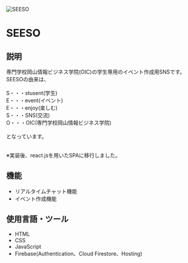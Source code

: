 ![SEESO](https://user-images.githubusercontent.com/72398075/114747049-61196000-9d8b-11eb-9fad-fdbc47220067.png)
# SEESO

## 説明
専門学校岡山情報ビジネス学院(OIC)の学生専用のイベント作成用SNSです。<br>
SEESOの由来は、<br>
<br>
S・・・stusent(学生)<br>
E・・・event(イベント)<br>
E・・・enjoy(楽しむ)<br>
S・・・SNS(交流)<br>
O・・・OIC(専門学校岡山情報ビジネス学院)<br>
<br>
となっています。<br>
<br>

※実装後、react.jsを用いたSPAに移行しました。

## 機能
- リアルタイムチャット機能
- イベント作成機能

## 使用言語・ツール
- HTML
- CSS
- JavaScript
- Firebase(Authentication、Cloud Firestore、Hosting)
